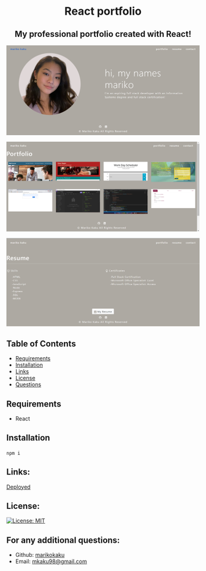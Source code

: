 <h1 align="center"> React portfolio  </h1>
  
<h2 align="center"> My professional portfolio created with React! </h2>

![screenshot](/src/assets/readme/about.png)

![screenshot](/src/assets/readme/portfolio.png)

![screenshot](/src/assets/readme/resume.png)

## Table of Contents
- [Requirements](#requirements)
- [Installation](#installation)
- [Links](#links)
- [License](#license)
- [Questions](#questions)

## Requirements 

* React

## Installation 

`npm i`

## Links:

[Deployed](https://marikokaku.github.io/mariko-kaku-portfolio/)

## License:

[![License: MIT](https://img.shields.io/badge/License-MIT-yellow.svg)](https://opensource.org/licenses/MIT)


## For any additional questions:
- Github: [marikokaku](https://github.com/marikokaku)
- Email: mkaku98@gmail.com

